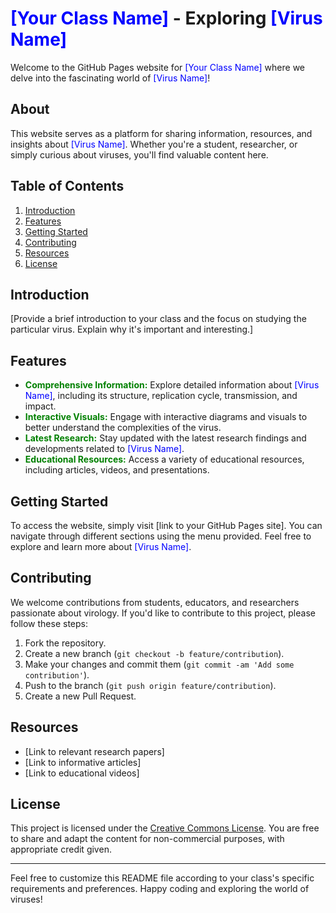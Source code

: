 # <font color="blue">[Your Class Name]</font> - Exploring <font color="blue">[Virus Name]</font>

Welcome to the GitHub Pages website for <font color="blue">[Your Class Name]</font> where we delve into the fascinating world of <font color="blue">[Virus Name]</font>!

## About
This website serves as a platform for sharing information, resources, and insights about <font color="blue">[Virus Name]</font>. Whether you're a student, researcher, or simply curious about viruses, you'll find valuable content here.

## Table of Contents
1. [Introduction](#introduction)
2. [Features](#features)
3. [Getting Started](#getting-started)
4. [Contributing](#contributing)
5. [Resources](#resources)
6. [License](#license)

## Introduction
[Provide a brief introduction to your class and the focus on studying the particular virus. Explain why it's important and interesting.]

## Features
- <font color="green">**Comprehensive Information:**</font> Explore detailed information about <font color="blue">[Virus Name]</font>, including its structure, replication cycle, transmission, and impact.
- <font color="green">**Interactive Visuals:**</font> Engage with interactive diagrams and visuals to better understand the complexities of the virus.
- <font color="green">**Latest Research:**</font> Stay updated with the latest research findings and developments related to <font color="blue">[Virus Name]</font>.
- <font color="green">**Educational Resources:**</font> Access a variety of educational resources, including articles, videos, and presentations.

## Getting Started
To access the website, simply visit [link to your GitHub Pages site]. You can navigate through different sections using the menu provided. Feel free to explore and learn more about <font color="blue">[Virus Name]</font>.

## Contributing
We welcome contributions from students, educators, and researchers passionate about virology. If you'd like to contribute to this project, please follow these steps:
1. Fork the repository.
2. Create a new branch (`git checkout -b feature/contribution`).
3. Make your changes and commit them (`git commit -am 'Add some contribution'`).
4. Push to the branch (`git push origin feature/contribution`).
5. Create a new Pull Request.

## Resources
- [Link to relevant research papers]
- [Link to informative articles]
- [Link to educational videos]

## License
This project is licensed under the <font color="red">[Creative Commons License](https://creativecommons.org/licenses/by/4.0/)</font>. You are free to share and adapt the content for non-commercial purposes, with appropriate credit given.

---

Feel free to customize this README file according to your class's specific requirements and preferences. Happy coding and exploring the world of viruses!
